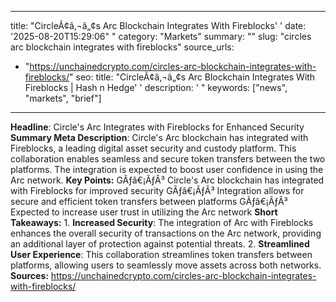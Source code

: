 ﻿---

title: "CircleÃ¢â‚¬â„¢s Arc Blockchain Integrates With Fireblocks''
date: '2025-08-20T15:29:06""
category: "Markets"
summary: ""
slug: "circles arc blockchain integrates with fireblocks"
source_urls:
  - "https://unchainedcrypto.com/circles-arc-blockchain-integrates-with-fireblocks/"
seo:
  title: "CircleÃ¢â‚¬â„¢s Arc Blockchain Integrates With Fireblocks | Hash n Hedge''
  description: '"
  keywords: ["news", "markets", "brief"]

---
**Headline**: Circle's Arc Integrates with Fireblocks for Enhanced Security  **Summary Meta Description**: Circle's Arc blockchain has integrated with Fireblocks, a leading digital asset security and custody platform. This collaboration enables seamless and secure token transfers between the two platforms. The integration is expected to boost user confidence in using the Arc network.  **Key Points:**  GÃƒâ€¡ÃƒÂ³ Circle's Arc blockchain has integrated with Fireblocks for improved security GÃƒâ€¡ÃƒÂ³ Integration allows for secure and efficient token transfers between platforms GÃƒâ€¡ÃƒÂ³ Expected to increase user trust in utilizing the Arc network  **Short Takeaways:**  1. **Increased Security**: The integration of Arc with Fireblocks enhances the overall security of transactions on the Arc network, providing an additional layer of protection against potential threats. 2. **Streamlined User Experience**: This collaboration streamlines token transfers between platforms, allowing users to seamlessly move assets across both networks.  **Sources:**  https://unchainedcrypto.com/circles-arc-blockchain-integrates-with-fireblocks/ 

